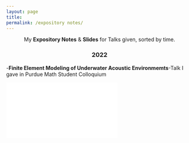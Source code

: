 ```yaml
---
layout: page
title: 
permalink: /expository notes/
---
```


<p align="center">
  My <b>Expository Notes</b> & <b>Slides</b> for Talks given, sorted by time.
</p>

### <center>2022</center>
-**Finite Element Modeling of Underwater Acoustic Environmemts**-Talk I gave in Purdue Math Student Colloquium

![This is a link](file:///Users/generalozochiawaeze/Downloads/FEM_Undersea_Acoustics.pdf)

